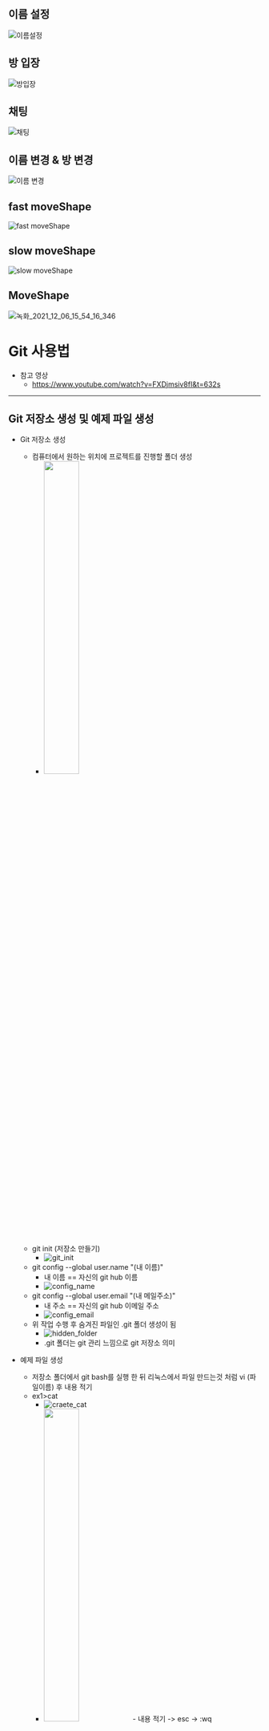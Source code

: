 ## 이름 설정
![이름설정](https://user-images.githubusercontent.com/52579096/144970720-1b3c17cf-6458-4634-8104-003ee0e766fd.gif)

## 방 입장
![방입장](https://user-images.githubusercontent.com/52579096/144970748-d10531fe-618f-4d32-a714-c962bc40dd7c.gif)

## 채팅
![채팅](https://user-images.githubusercontent.com/52579096/144970761-7a07b639-badf-4f7f-b92e-5713ceab2ea6.gif)

## 이름 변경 & 방 변경
![이름 변경](https://user-images.githubusercontent.com/52579096/144970781-2dd03480-2505-4a4e-a852-2f2db83ead75.gif)

## fast moveShape
![fast moveShape](https://user-images.githubusercontent.com/52579096/144970832-d8d9435e-d232-42b9-a634-1bdfc535d63c.gif)

## slow moveShape
![slow moveShape](https://user-images.githubusercontent.com/52579096/144970856-7c13bd9d-2b92-4f9c-87a6-62b68b0c313b.gif)


## MoveShape
![녹화_2021_12_06_15_54_16_346](https://user-images.githubusercontent.com/52579096/144802667-ae012ee2-2b56-481c-a45f-1c6d27aa5b06.gif)

# Git 사용법

- 참고 영상
  - https://www.youtube.com/watch?v=FXDjmsiv8fI&t=632s

---

## Git 저장소 생성 및 예제 파일 생성
- Git 저장소 생성
  - 컴퓨터에서 원하는 위치에 프로젝트를 진행할 폴더 생성
    - <img src="./git_readme_img/create_git_folder.jpg" width="40%">
  - git init (저장소 만들기)
    - ![git_init](./git_readme_img/git_init.JPG)
  - git config --global user.name "(내 이름)"
    - 내 이름 == 자신의 git hub 이름
    - ![config_name](./git_readme_img/config_name.JPG)
  - git config --global user.email "(내 메일주소)"
    - 내 주소 == 자신의 git hub 이메일 주소
    - ![config_email](./git_readme_img/config_email_moj.JPG)
  - 위 작업 수행 후 숨겨진 파일인 .git 폴더 생성이 됨
    - ![hidden_folder](./git_readme_img/hidden_folder.JPG)
    - .git 폴더는 git 관리 느낌으로 git 저장소 의미

- 예제 파일 생성
  - 저장소 폴더에서 git bash를 실행 한 뒤 리눅스에서 파일 만드는것 처럼 vi (파일이름) 후 내용 적기
  - ex1>cat
    - ![craete_cat](./git_readme_img/create_cat.JPG)
    - <img src="./git_readme_img/contents_cat.JPG" width="40%">
      - 내용 적기 -> esc -> :wq
  - ex2>mouse
    - cat과 똑같이 내용에 name : jerry 적고 저장
  - <img src="./git_readme_img/mouse_cat.JPG" width="50%">
  
---

## 현재 시점 저장하기(add & commit)
- 현재 시점 저장하기 == 타임캡슐에 내용물을 담고 이 내용물이 무엇인지 뜻하는 tag를 달아서 땅바닥에 묻는 작업
- git status
  - 현재 담을게 무엇이 있는지 git 입장에서 살펴보기
  - ![git_status](./git_readme_img/git_status.JPG)
  - 

---

## 이후 새 파일 만들기 & commit 하기
- 예제 파일 만들기
  - dog 파일 만들고 name : snoopy 로 저장
- git status
  - 현재 담을 수 있는것은 dog가 있다는 것을 확인가능.
- git add dog
  - dog 파일을 타임캡슐에 담기
- git commit -m "Add Dog"
  - git status를 입력하면 changes~~ 부분에 타임캡슐에 담긴 내용 확인(dog)
  - git commit -m "Add Dog"
    - 새 캡슐이 묻힌거임

---

## git log (이때까지의 commit 확인)
- git log를 통해 이때까지의 commit 확인해보기

---

## 조금 더 다양한 변화를 주고 commit 해보기
- cat file 삭제
  - rm cat하면 됨
- mouse의 내용물을 name : mickey로 변경
- penguin 파일을 만든 후 name : pororo 작성
- 그 후 git status 확인
  - Untracked files의 penguin == penguin을 담을 수 있다.
  - Changes not staegd for commit에서의 파일들
    - modified -> 수정된 파일
    - deleted -> 삭제된 파일
- 이러한 변화들을 git add -A로 타임캡슐에 담기
- git commit -m "Add Modify Delete"
  -담았으니까 commit하기
- git log로 이때까지의 commit 확인
    - 이때까지 commit한 (First Commit, Add Dog, Add Modify Delte)의 모습을 볼 수 있다.

---

## 현재까지 진행상황
- ![yalco](./git_readme_img/yalco.JPG)

---

## 과거로 돌아가기 - Reset (유튜브 보고 참고하기(06:57~))
- 이전에 묻었던 캡슐(commit)을 파내서 과거의 상태로 돌아가기
- 과감한 방법과 신중한 방법이 있다.
  - 과감한 방법(reset) : 돌아갈 과거 이후 행적은 복원할 여지 없이 삭제
    - 돌아갈 시점을 입력
  - 신중한 방법(revert) : 과거로 돌아가 되 돌아갈 여지를 남김
    - 취소할 시점을 입력
    - git revert (commit 앞의 6자리)

---

## git branch
- 평행우주 넘나들기 == 회사 파일을 건들기에는 무섭고 나는 다른 시도하고 싶을때 사용
- git branch (branch이름)
  - ![branch_my_idea](./git_readme_img/branch_my_idea.JPG)
  - 현 시점에서 두 미래로 분기하겠다라는 뜻
  - 원 branch의 현 상태(내용물)를 그대로 가져옴
- git branch 입력
  - 현재의 branch를 볼 수 있음.
  - ![git_branch](./git_readme_img/git_branch.JPG)
- git checkout (branch 이름)
  - branch 이름에 해당하는 branch로 넘어가기
  - ![git_checkout](./git_readme_img/git_checkout.JPG)
- my-idea branch에서 작업해보기
  - mouse 제거
    - rm mouse
  - dinosaur 생성
    - name : dooly
  - git add -A
  - git commit -m "Add dino"
  - ![do_my_idea](./git_readme_img/do_my_idea.JPG)
- git merge (branch 이름)
  - git checkout master(or main) 입력해서 branch 이동 후
  - git merge my-idea 입력
    - ![git_merge](./git_readme_img/git_merge.JPG)
- git log --graph --all --decorate
  - 시각화된 각 분기에서의 작업 내용을 볼 수 있음
  - ![git_log_all](./git_readme_img/git_log_all.JPG)
